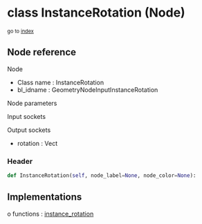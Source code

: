 # class InstanceRotation (Node)

<sub>go to [index](/docs/index.md)</sub>

## Node reference

Node
 - Class name : InstanceRotation
 - bl_idname : GeometryNodeInputInstanceRotation

Node parameters

Input sockets

Output sockets
 - rotation : Vect

### Header

``` python
def InstanceRotation(self, node_label=None, node_color=None):
```

## Implementations

o functions : [instance_rotation](/docs/GeoNodes_classes/GLOBAL.md#instance_rotation)


